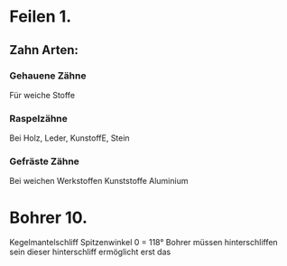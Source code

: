 # Feilen 1.

## Zahn Arten:

### Gehauene Zähne
Für weiche Stoffe

### Raspelzähne
Bei Holz, Leder, KunstoffE, Stein

### Gefräste Zähne
Bei weichen Werkstoffen Kunststoffe Aluminium



# Bohrer 10.

Kegelmantelschliff Spitzenwinkel 0 = 118°
Bohrer müssen hinterschliffen sein dieser hinterschliff ermöglicht erst das